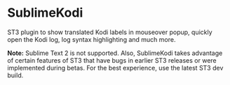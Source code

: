 # SublimeKodi
ST3 plugin to show translated Kodi labels in mouseover popup, quickly open the Kodi log, log syntax highlighting and much more.

**Note:** Sublime Text 2 is not supported.  Also, SublimeKodi takes advantage of certain features of ST3 that have bugs in earlier ST3 releases or were implemented during betas.  For the best experience, use the latest ST3 dev build.


